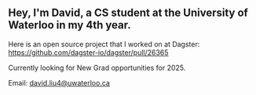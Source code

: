 ## Hey, I'm David, a CS student at the University of Waterloo in my 4th year. 

Here is an open source project that I worked on at Dagster: https://github.com/dagster-io/dagster/pull/26365

Currently looking for New Grad opportunities for 2025.

Email: david.liu4@uwaterloo.ca
